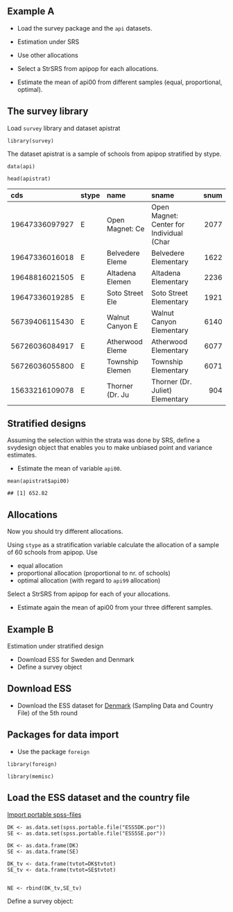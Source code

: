 Example A
---------

-   Load the survey package and the `api` datasets.

-   Estimation under SRS

-   Use other allocations

-   Select a StrSRS from apipop for each allocations.

-   Estimate the mean of api00 from different samples (equal,
    proportional, optimal).

The survey library
------------------

Load `survey` library and dataset apistrat

    library(survey)

The dataset apistrat is a sample of schools from apipop stratified by
stype.

    data(api)

    head(apistrat)

<table>
<thead>
<tr class="header">
<th align="left">cds</th>
<th align="left">stype</th>
<th align="left">name</th>
<th align="left">sname</th>
<th align="right">snum</th>
</tr>
</thead>
<tbody>
<tr class="odd">
<td align="left">19647336097927</td>
<td align="left">E</td>
<td align="left">Open Magnet: Ce</td>
<td align="left">Open Magnet: Center for Individual (Char</td>
<td align="right">2077</td>
</tr>
<tr class="even">
<td align="left">19647336016018</td>
<td align="left">E</td>
<td align="left">Belvedere Eleme</td>
<td align="left">Belvedere Elementary</td>
<td align="right">1622</td>
</tr>
<tr class="odd">
<td align="left">19648816021505</td>
<td align="left">E</td>
<td align="left">Altadena Elemen</td>
<td align="left">Altadena Elementary</td>
<td align="right">2236</td>
</tr>
<tr class="even">
<td align="left">19647336019285</td>
<td align="left">E</td>
<td align="left">Soto Street Ele</td>
<td align="left">Soto Street Elementary</td>
<td align="right">1921</td>
</tr>
<tr class="odd">
<td align="left">56739406115430</td>
<td align="left">E</td>
<td align="left">Walnut Canyon E</td>
<td align="left">Walnut Canyon Elementary</td>
<td align="right">6140</td>
</tr>
<tr class="even">
<td align="left">56726036084917</td>
<td align="left">E</td>
<td align="left">Atherwood Eleme</td>
<td align="left">Atherwood Elementary</td>
<td align="right">6077</td>
</tr>
<tr class="odd">
<td align="left">56726036055800</td>
<td align="left">E</td>
<td align="left">Township Elemen</td>
<td align="left">Township Elementary</td>
<td align="right">6071</td>
</tr>
<tr class="even">
<td align="left">15633216109078</td>
<td align="left">E</td>
<td align="left">Thorner (Dr. Ju</td>
<td align="left">Thorner (Dr. Juliet) Elementary</td>
<td align="right">904</td>
</tr>
</tbody>
</table>

Stratified designs
------------------

Assuming the selection within the strata was done by SRS, define a
svydesign object that enables you to make unbiased point and variance
estimates.

-   Estimate the mean of variable `api00`.

<!-- -->

    mean(apistrat$api00)

    ## [1] 652.82

Allocations
-----------

Now you should try different allocations.

Using `stype` as a stratification variable calculate the allocation of a
sample of 60 schools from apipop. Use

-   equal allocation
-   proportional allocation (proportional to nr. of schools)
-   optimal allocation (with regard to `api99` allocation)

Select a StrSRS from apipop for each of your allocations.

-   Estimate again the mean of api00 from your three different samples.

Example B
---------

Estimation under stratified design

-   Download ESS for Sweden and Denmark
-   Define a survey object

Download ESS
------------

-   Download the ESS dataset for
    [Denmark](http://www.europeansocialsurvey.org/file/download?f=ESS5DK.spss.zip&c=DK&y=2010)
    (Sampling Data and Country File) of the 5th round

Packages for data import
------------------------

-   Use the package `foreign`

<!-- -->

    library(foreign)

    library(memisc)

Load the ESS dataset and the country file
-----------------------------------------

[Import portable
spss-files](http://stackoverflow.com/questions/3136293/read-spss-file-into-r)

    DK <- as.data.set(spss.portable.file("ESS5DK.por"))
    SE <- as.data.set(spss.portable.file("ESS5SE.por"))

    DK <- as.data.frame(DK)
    SE <- as.data.frame(SE)

    DK_tv <- data.frame(tvtot=DK$tvtot)
    SE_tv <- data.frame(tvtot=SE$tvtot)


    NE <- rbind(DK_tv,SE_tv)

Define a survey object:
